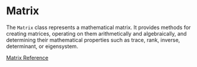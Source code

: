 # Matrix

The `Matrix` class represents a mathematical matrix. It provides methods for
creating matrices, operating on them arithmetically and algebraically, and
determining their mathematical properties such as trace, rank, inverse,
determinant, or eigensystem.

[Matrix Reference](https://ruby-doc.org/stdlib-2.7.0/libdoc/matrix/rdoc/Matrix.html)